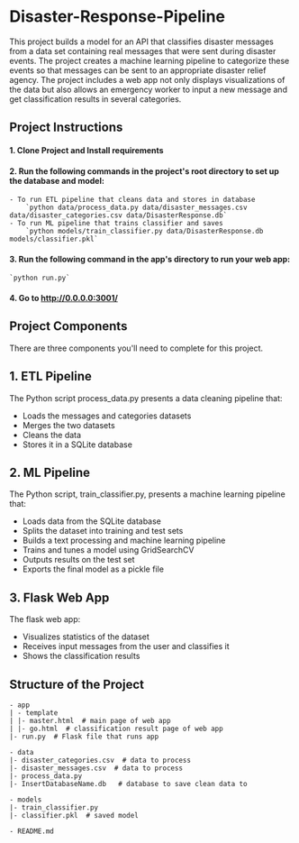 # Disaster-Response-Pipeline
This project builds a model for an API that classifies disaster messages from a data set containing real messages that were sent during disaster events. The project creates a machine learning pipeline to categorize these events so that messages can be sent to an appropriate disaster relief agency. The project includes a web app not only displays visualizations of the data but also allows an emergency worker to input a new message and get classification results in several categories. 


## Project Instructions
#### 1. Clone Project and Install requirements 

#### 2. Run the following commands in the project's root directory to set up the database and model:

    - To run ETL pipeline that cleans data and stores in database
        `python data/process_data.py data/disaster_messages.csv data/disaster_categories.csv data/DisasterResponse.db`
    - To run ML pipeline that trains classifier and saves
        `python models/train_classifier.py data/DisasterResponse.db models/classifier.pkl`

#### 3. Run the following command in the app's directory to run your web app:
    `python run.py`

#### 4. Go to http://0.0.0.0:3001/


## Project Components
There are three components you'll need to complete for this project.

## 1. ETL Pipeline
The Python script process_data.py presents a data cleaning pipeline that:

* Loads the messages and categories datasets
* Merges the two datasets
* Cleans the data
* Stores it in a SQLite database

## 2. ML Pipeline
The Python script, train_classifier.py, presents a machine learning pipeline that:

* Loads data from the SQLite database
* Splits the dataset into training and test sets
* Builds a text processing and machine learning pipeline
* Trains and tunes a model using GridSearchCV
* Outputs results on the test set
* Exports the final model as a pickle file

## 3. Flask Web App
The flask web app:

* Visualizes statistics of the dataset
* Receives input messages from the user and classifies it
* Shows the classification results

## Structure of the Project

```
- app
| - template
| |- master.html  # main page of web app
| |- go.html  # classification result page of web app
|- run.py  # Flask file that runs app

- data
|- disaster_categories.csv  # data to process 
|- disaster_messages.csv  # data to process
|- process_data.py
|- InsertDatabaseName.db   # database to save clean data to

- models
|- train_classifier.py
|- classifier.pkl  # saved model 

- README.md
```

